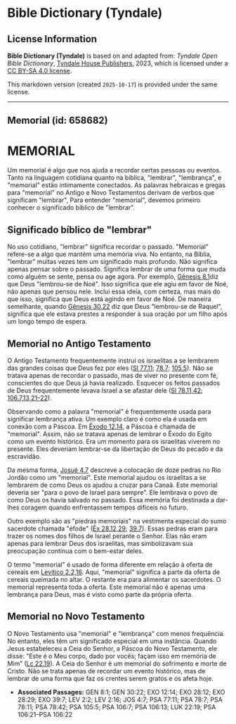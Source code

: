 # Bible Dictionary (Tyndale)

## License Information

**Bible Dictionary (Tyndale)** is based on and adapted from: _Tyndale Open Bible Dictionary_, [Tyndale House Publishers](https://tyndaleopenresources.com/), 2023, which is licensed under a [CC BY-SA 4.0 license](https://creativecommons.org/licenses/by-sa/4.0/legalcode.en).

This markdown version (created `2025-10-17`) is provided under the same license.



--------------------------------

## Memorial (id: 658682)

MEMORIAL
========

Um memorial é algo que nos ajuda a recordar certas pessoas ou eventos. Tanto na linguagem cotidiana quanto na bíblica, "lembrar", "lembrança", e "memorial" estão intimamente conectados. As palavras hebraicas e gregas para "memorial" no Antigo e Novo Testamentos derivam de verbos que significam "lembrar", Para entender "memorial", devemos primeiro conhecer o significado bíblico de "lembrar".

Significado bíblico de "lembrar"
--------------------------------

No uso cotidiano, "lembrar" significa recordar o passado. "Memorial" refere\-se a algo que mantém uma memória viva. No entanto, na Bíblia, "lembrar" muitas vezes tem um significado mais profundo. Não significa apenas pensar sobre o passado. Significa lembrar de uma forma que muda como alguém se sente, pensa ou age agora. Por exemplo, [Gênesis 8\.1](https://ref.ly/Gen8:1)diz que Deus "lembrou\-se de Noé". Isso significa que ele agiu em favor de Noé, não apenas que pensou nele. Inclui essa ideia, com certeza, mas mais do que isso, significa que Deus está agindo em favor de Noé. De maneira semelhante, quando [Gênesis 30\.22](https://ref.ly/Gen30:22) diz que Deus "lembrou\-se de Raquel", significa que ele estava prestes a responder à sua oração por um filho após um longo tempo de espera.

Memorial no Antigo Testamento
-----------------------------

O Antigo Testamento frequentemente instrui os israelitas a se lembrarem das grandes coisas que Deus fez por eles ([Sl 77\.11](https://ref.ly/Ps77:11); [78\.7](https://ref.ly/Ps78:7); [105\.5](https://ref.ly/Ps105:5)). Não se tratava apenas de recordar o passado, mas de viver no presente com fé, conscientes do que Deus já havia realizado. Esquecer os feitos passados de Deus frequentemente levava Israel a se afastar dele ([Sl 78\.11,42](https://ref.ly/Ps78:11,Ps78:42); [106\.7,13,21–22](https://ref.ly/Ps106:7,Ps106:13,Ps106:21-Ps106:22)).

Observando como a palavra "memorial" é frequentemente usada para significar lembrança ativa. Um exemplo claro é como ela é usada em conexão com a Páscoa. Em [Êxodo 12\.14](https://ref.ly/Exod12:14), a Páscoa é chamada de "memorial". Assim, não se tratava apenas de lembrar o Êxodo do Egito como um evento histórico. Era um momento para os israelitas viverem no presente. Eles deveriam lembrar\-se da libertação de Deus do pecado e da escravidão.

Da mesma forma, [Josué 4\.7](https://ref.ly/Josh4:7) descreve a colocação de doze pedras no Rio Jordão como um "memorial". Este memorial ajudou os israelitas a se lembrarem de como Deus os ajudou a cruzar para Canaã. Este memorial deveria ser "para o povo de Israel para sempre". Ele lembrava o povo de como Deus os havia salvado no passado. Essa memória foi destinada a dar\-lhes coragem quando enfrentassem tempos difíceis no futuro.

Outro exemplo são as "piedras memoriais" na vestimenta especial do sumo sacerdote chamada "éfode" ([Êx 28\.12,29](https://ref.ly/Exod28:12,Exod28:29); [39\.7](https://ref.ly/Exod39:7)). Essas pedras eram para trazer os nomes dos filhos de Israel perante o Senhor. Elas não eram apenas para lembrar Deus dos israelitas, mas simbolizavam sua preocupação contínua com o bem\-estar deles.

O termo "memorial" é usado de forma diferente em relação à oferta de cereais em [Levítico 2\.2,16](https://ref.ly/Lev2:2,Lev2:16). Aqui, "memorial" significa a parte da oferta de cereais queimada no altar. O restante era para alimentar os sacerdotes. O memorial representa toda a oferta. Este memorial não é apenas uma lembrança para Deus, mas é visto como parte da própria oferta.

Memorial no Novo Testamento
---------------------------

O Novo Testamento usa "memorial" e "lembrança" com menos frequência. No entanto, eles têm um significado especial em uma instância. Quando Jesus estabeleceu a Ceia do Senhor, a Páscoa do Novo Testamento, ele disse: "Este é o Meu corpo, dado por vocês; façam isso em memória de Mim” ([Lc 22\.19](https://ref.ly/Luke22:19)). A Ceia do Senhor é um memorial do sofrimento e morte de Cristo. Não se trata apenas de recordar um evento histórico, mas de lembrar de uma forma que faz os crentes serem gratos e os afeta hoje.

* **Associated Passages:** GEN 8:1; GEN 30:22; EXO 12:14; EXO 28:12; EXO 28:29; EXO 39:7; LEV 2:2; LEV 2:16; JOS 4:7; PSA 77:11; PSA 78:7; PSA 78:11; PSA 78:42; PSA 105:5; PSA 106:7; PSA 106:13; LUK 22:19; PSA 106:21–PSA 106:22

